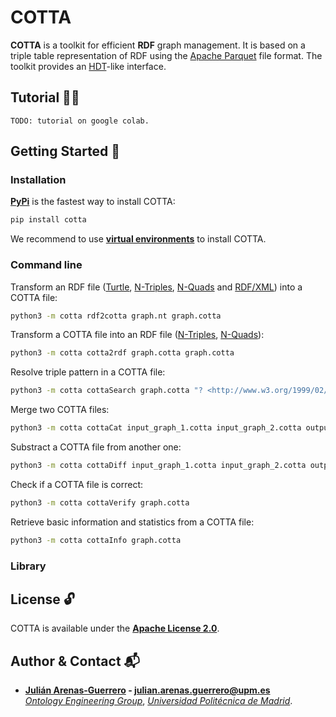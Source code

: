 # COTTA

**COTTA** is a toolkit for efficient **RDF** graph management. It is based on a triple table representation of RDF using the [Apache Parquet](https://parquet.apache.org/) file format. The toolkit provides an [HDT](https://www.rdfhdt.org/)-like interface.

## Tutorial :woman_teacher:

```
TODO: tutorial on google colab.
```

## Getting Started :rocket:

### Installation

**[PyPi](https://pypi.org/project/cotta/)** is the fastest way to install COTTA:
```bash
pip install cotta
```

We recommend to use **[virtual environments](https://docs.python.org/3/library/venv.html#)** to install COTTA.

### Command line

Transform an RDF file ([Turtle](https://www.w3.org/TR/turtle/), [N-Triples](https://www.w3.org/TR/n-triples/), [N-Quads](https://www.w3.org/TR/n-quads/) and [RDF/XML](https://www.w3.org/TR/rdf-syntax-grammar/)) into a COTTA file:
```bash
python3 -m cotta rdf2cotta graph.nt graph.cotta
```

Transform a COTTA file into an RDF file ([N-Triples](https://www.w3.org/TR/n-triples/), [N-Quads](https://www.w3.org/TR/n-quads/)):
```bash
python3 -m cotta cotta2rdf graph.cotta graph.cotta
```

Resolve triple pattern in a COTTA file:
```bash
python3 -m cotta cottaSearch graph.cotta "? <http://www.w3.org/1999/02/22-rdf-syntax-ns#type> ?"
```

Merge two COTTA files:
```bash
python3 -m cotta cottaCat input_graph_1.cotta input_graph_2.cotta output_graph.cotta
```

Substract a COTTA file from another one:
```bash
python3 -m cotta cottaDiff input_graph_1.cotta input_graph_2.cotta output_graph.cotta
```

Check if a COTTA file is correct:
```bash
python3 -m cotta cottaVerify graph.cotta
```

Retrieve basic information and statistics from a COTTA file:
```bash
python3 -m cotta cottaInfo graph.cotta
```

### Library

## License :unlock:

COTTA is available under the **[Apache License 2.0](https://github.com/morph-kgc/morph-kgc/blob/main/LICENSE)**.

## Author & Contact :mailbox_with_mail:

- **[Julián Arenas-Guerrero](https://github.com/arenas-guerrero-julian/) - [julian.arenas.guerrero@upm.es](mailto:julian.arenas.guerrero@upm.es)**  
*[Ontology Engineering Group](https://oeg.fi.upm.es)*, *[Universidad Politécnica de Madrid](https://www.upm.es/internacional)*.